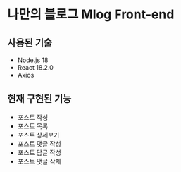 # 나만의 블로그 Mlog Front-end

## 사용된 기술

- Node.js 18
- React 18.2.0
- Axios

## 현재 구현된 기능
- 포스트 작성
- 포스트 목록
- 포스트 상세보기
- 포스트 댓글 작성
- 포스트 답글 작성
- 포스트 댓글 삭제
